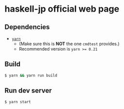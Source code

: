 # haskell-jp official web page

## Dependencies

* [`yarn`](http://yarnpkg.com/)
    * (Make sure this is **NOT** the one `cmdtest` provides.)
    * Recommended version is `yarn >= 0.21`

## Build

```bash
$ yarn && yarn run build
```

## Run dev server

```bash
$ yarn start
```
